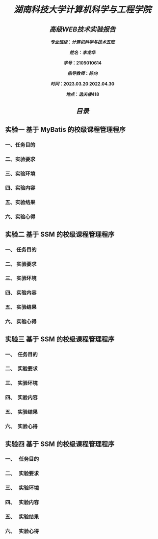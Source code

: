 
# $$湖南科技大学计算机科学与工程学院 $$

## **$$高级WEB技术实验报告$$**

**$$专业班级： 计算机科学与技术五班$$**

**$$姓 名： 李龙华$$**

**$$学 号： 2105010614$$**

**$$指导教师： 陈向$$**

**$$时 间： 2023.03.20~ 2022.04.30$$**

**$$地 点： 逸夫楼 418$$**

## **$$目录$$**

## 实验一 基于 MyBatis 的校级课程管理程序

### 一、任务目的

### 二、实验要求

### 三、实验环境

### 四、实验内容

### 五、实验结果

### 六、实验心得

## 实验二 基于 SSM 的校级课程管理程序

### 一、&nbsp;任务目的

### 二、&nbsp;实验要求

### 三、&nbsp;实验环境

### 四、&nbsp;实验内容

### 五、&nbsp;实验结果

### 六、&nbsp;实验心得

## 实验三 基于 SSM 的校级课程管理程序

### 一、&nbsp;&nbsp;任务目的

### 二、&nbsp;&nbsp;实验要求

### 三、&nbsp;&nbsp;实验环境

### 四、&nbsp;&nbsp;实验内容

### 五、&nbsp;&nbsp;实验结果

### 六、&nbsp;&nbsp;实验心得

## 实验四 基于 SSM 的校级课程管理程序

### 一、&nbsp;&nbsp;&nbsp;任务目的

### 二、&nbsp;&nbsp;&nbsp;实验要求

### 三、&nbsp;&nbsp;&nbsp;实验环境

### 四、&nbsp;&nbsp;&nbsp;实验内容

### 五、&nbsp;&nbsp;&nbsp;实验结果

### 六、&nbsp;&nbsp;&nbsp;实验心得
